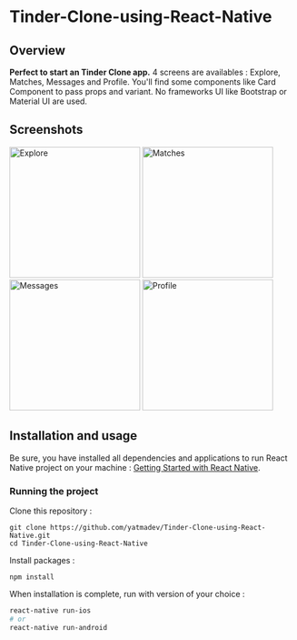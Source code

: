 # Tinder-Clone-using-React-Native

## Overview

**Perfect to start an Tinder Clone app.** 4 screens are availables : Explore, Matches, Messages and Profile. You'll find some components like Card Component to pass props and variant. No frameworks UI like Bootstrap or Material UI are used.


## Screenshots

<img
		width="230"
		alt="Explore"
		src="https://user-images.githubusercontent.com/57555870/80678166-06361c80-8ad8-11ea-80db-b8bc7b619d76.png">
<img
		width="230"
		alt="Matches"
		src="https://user-images.githubusercontent.com/57555870/80678246-32ea3400-8ad8-11ea-8556-a11422281190.png">
<img
		width="230"
		alt="Messages"
		src="https://user-images.githubusercontent.com/57555870/80678251-35e52480-8ad8-11ea-9135-821058841ee7.png">
<img
		width="230"
		alt="Profile"
		src="https://user-images.githubusercontent.com/57555870/80678267-3bdb0580-8ad8-11ea-9c67-2ee0314cecc6.png">

		
## Installation and usage

Be sure, you have installed all dependencies and applications to run React Native project on your machine : [Getting Started with React Native](https://facebook.github.io/react-native/docs/getting-started).


### Running the project

Clone this repository :

```
git clone https://github.com/yatmadev/Tinder-Clone-using-React-Native.git
cd Tinder-Clone-using-React-Native
```

Install packages :

```
npm install
```

When installation is complete, run with version of your choice :

```bash
react-native run-ios
# or
react-native run-android
```
